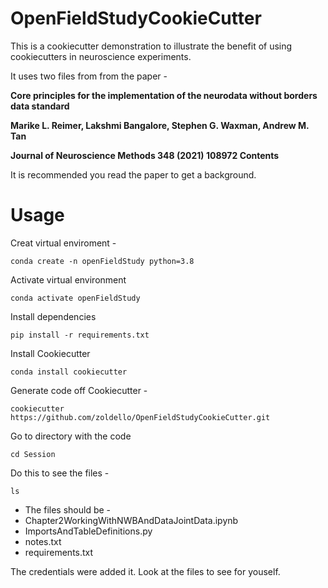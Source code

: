 # OpenFieldStudyCookieCutter
This is a cookiecutter demonstration to illustrate the benefit of using cookiecutters in neuroscience experiments.

It uses two files from from the paper -

**Core principles for the implementation of the neurodata without borders data standard**

**Marike L. Reimer, Lakshmi Bangalore, Stephen G. Waxman, Andrew M. Tan**

**Journal of Neuroscience Methods 348 (2021) 108972 Contents**

It is recommended you read the paper to get a background.

# Usage
Creat virtual enviroment -
```
conda create -n openFieldStudy python=3.8
```
Activate virtual environment
```
conda activate openFieldStudy
```

Install dependencies
```
pip install -r requirements.txt
```

Install Cookiecutter
```
conda install cookiecutter
```

Generate code off Cookiecutter -
```
cookiecutter https://github.com/zoldello/OpenFieldStudyCookieCutter.git
```

Go to directory with the code
```
cd Session
```

Do this to see the files -
```
ls
```

- The files should be -
- Chapter2WorkingWithNWBAndDataJointData.ipynb
- ImportsAndTableDefinitions.py
- notes.txt
- requirements.txt

The credentials were added it. Look at the files to see for youself.
